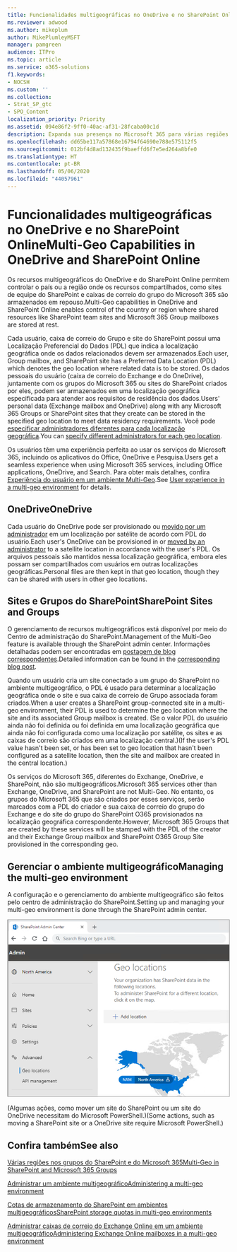 ```yaml
---
title: Funcionalidades multigeográficas no OneDrive e no SharePoint Online
ms.reviewer: adwood
ms.author: mikeplum
author: MikePlumleyMSFT
manager: pamgreen
audience: ITPro
ms.topic: article
ms.service: o365-solutions
f1.keywords:
- NOCSH
ms.custom: ''
ms.collection:
- Strat_SP_gtc
- SPO_Content
localization_priority: Priority
ms.assetid: 094e86f2-9ff0-40ac-af31-28fcaba00c1d
description: Expanda sua presença no Microsoft 365 para várias regiões geográficas com recursos multigeográficos no OneDrive Online.
ms.openlocfilehash: dd65be117a57868e16794f64690e788e575112f5
ms.sourcegitcommit: 012bf4d8ad132435f9baeffd6f7e5ed264a8bfe0
ms.translationtype: HT
ms.contentlocale: pt-BR
ms.lasthandoff: 05/06/2020
ms.locfileid: "44057961"
---
```

# <a name="multi-geo-capabilities-in-onedrive-and-sharepoint-online"></a><span data-ttu-id="b7ff0-103">Funcionalidades multigeográficas no OneDrive e no SharePoint Online</span><span class="sxs-lookup"><span data-stu-id="b7ff0-103">Multi-Geo Capabilities in OneDrive and SharePoint Online</span></span>

<span data-ttu-id="b7ff0-104">Os recursos multigeográficos do OneDrive e do SharePoint Online permitem controlar o país ou a região onde os recursos compartilhados, como sites de equipe do SharePoint e caixas de correio do grupo do Microsoft 365 são armazenados em repouso.</span><span class="sxs-lookup"><span data-stu-id="b7ff0-104">Multi-Geo capabilities in OneDrive and SharePoint Online enables control of the country or region where shared resources like SharePoint team sites and Microsoft 365 Group mailboxes are stored at rest.</span></span>

<span data-ttu-id="b7ff0-105">Cada usuário, caixa de correio do Grupo e site do SharePoint possui uma Localização Preferencial do Dados (PDL) que indica a localização geográfica onde os dados relacionados devem ser armazenados.</span><span class="sxs-lookup"><span data-stu-id="b7ff0-105">Each user, Group mailbox, and SharePoint site has a Preferred Data Location (PDL) which denotes the geo location where related data is to be stored.</span></span> <span data-ttu-id="b7ff0-106">Os dados pessoais do usuário (caixa de correio do Exchange e do OneDrive), juntamente com os grupos do Microsoft 365 ou sites do SharePoint criados por eles, podem ser armazenados em uma localização geográfica especificada para atender aos requisitos de residência dos dados.</span><span class="sxs-lookup"><span data-stu-id="b7ff0-106">Users' personal data (Exchange mailbox and OneDrive) along with any Microsoft 365 Groups or SharePoint sites that they create can be stored in the specified geo location to meet data residency requirements.</span></span> <span data-ttu-id="b7ff0-107">Você pode [especificar administradores diferentes para cada localização geográfica](add-a-sharepoint-geo-admin.md).</span><span class="sxs-lookup"><span data-stu-id="b7ff0-107">You can [specify different administrators for each geo location](add-a-sharepoint-geo-admin.md).</span></span>

<span data-ttu-id="b7ff0-108">Os usuários têm uma experiência perfeita ao usar os serviços do Microsoft 365, incluindo os aplicativos do Office, OneDrive e Pesquisa.</span><span class="sxs-lookup"><span data-stu-id="b7ff0-108">Users get a seamless experience when using Microsoft 365 services, including Office applications, OneDrive, and Search.</span></span> <span data-ttu-id="b7ff0-109">Para obter mais detalhes, confira [Experiência do usuário em um ambiente Multi-Geo](multi-geo-user-experience.md).</span><span class="sxs-lookup"><span data-stu-id="b7ff0-109">See [User experience in a multi-geo environment](multi-geo-user-experience.md) for details.</span></span>

## <a name="onedrive"></a><span data-ttu-id="b7ff0-110">OneDrive</span><span class="sxs-lookup"><span data-stu-id="b7ff0-110">OneDrive</span></span>

<span data-ttu-id="b7ff0-111">Cada usuário do OneDrive pode ser provisionado ou [movido por um administrador](move-onedrive-between-geo-locations.md) em um localização por satélite de acordo com PDL do usuário.</span><span class="sxs-lookup"><span data-stu-id="b7ff0-111">Each user's OneDrive can be provisioned in or [moved by an administrator](move-onedrive-between-geo-locations.md) to a satellite location in accordance with the user's PDL.</span></span> <span data-ttu-id="b7ff0-112">Os arquivos pessoais são mantidos nessa localização geográfica, embora eles possam ser compartilhados com usuários em outras localizações geográficas.</span><span class="sxs-lookup"><span data-stu-id="b7ff0-112">Personal files are then kept in that geo location, though they can be shared with users in other geo locations.</span></span>

## <a name="sharepoint-sites-and-groups"></a><span data-ttu-id="b7ff0-113">Sites e Grupos do SharePoint</span><span class="sxs-lookup"><span data-stu-id="b7ff0-113">SharePoint Sites and Groups</span></span>

<span data-ttu-id="b7ff0-114">O gerenciamento de recursos multigeográficos está disponível por meio do Centro de administração do SharePoint.</span><span class="sxs-lookup"><span data-stu-id="b7ff0-114">Management of the Multi-Geo feature is available through the SharePoint admin center.</span></span> <span data-ttu-id="b7ff0-115">Informações detalhadas podem ser encontradas em [postagem de blog correspondentes](https://techcommunity.microsoft.com/t5/Office-365-Blog/Now-available-Multi-Geo-in-SharePoint-and-Office-365-Groups/ba-p/263302).</span><span class="sxs-lookup"><span data-stu-id="b7ff0-115">Detailed information can be found in the [corresponding blog post](https://techcommunity.microsoft.com/t5/Office-365-Blog/Now-available-Multi-Geo-in-SharePoint-and-Office-365-Groups/ba-p/263302).</span></span>

<span data-ttu-id="b7ff0-116">Quando um usuário cria um site conectado a um grupo do SharePoint no ambiente multigeográfico, o PDL é usado para determinar a localização geográfica onde o site e sua caixa de correio de Grupo associada foram criados.</span><span class="sxs-lookup"><span data-stu-id="b7ff0-116">When a user creates a SharePoint group-connected site in a multi-geo environment, their PDL is used to determine the geo location where the site and its associated Group mailbox is created.</span></span> <span data-ttu-id="b7ff0-117">(Se o valor PDL do usuário ainda não foi definida ou foi definida em uma localização geográfica que ainda não foi configurada como uma localização por satélite, os sites e as caixas de correio são criados em uma localização central.)</span><span class="sxs-lookup"><span data-stu-id="b7ff0-117">(If the user's PDL value hasn't been set, or has been set to geo location that hasn't been configured as a satellite location, then the site and mailbox are created in the central location.)</span></span>

<span data-ttu-id="b7ff0-118">Os serviços do Microsoft 365, diferentes do Exchange, OneDrive, e SharePoint, não são multigeográficos.</span><span class="sxs-lookup"><span data-stu-id="b7ff0-118">Microsoft 365 services other than Exchange, OneDrive, and SharePoint are not Multi-Geo.</span></span> <span data-ttu-id="b7ff0-119">No entanto, os grupos do Microsoft 365 que são criados por esses serviços, serão marcados com a PDL do criador e sua caixa de correio do grupo do Exchange e do site do grupo do SharePoint O365 provisionados na localização geográfica correspondente.</span><span class="sxs-lookup"><span data-stu-id="b7ff0-119">However, Microsoft 365 Groups that are created by these services will be stamped with the PDL of the creator and their Exchange Group mailbox and SharePoint O365 Group Site provisioned in the corresponding geo.</span></span> 

## <a name="managing-the-multi-geo-environment"></a><span data-ttu-id="b7ff0-120">Gerenciar o ambiente multigeográfico</span><span class="sxs-lookup"><span data-stu-id="b7ff0-120">Managing the multi-geo environment</span></span>

<span data-ttu-id="b7ff0-121">A configuração e o gerenciamento do ambiente multigeográfico são feitos pelo centro de administração do SharePoint.</span><span class="sxs-lookup"><span data-stu-id="b7ff0-121">Setting up and managing your multi-geo environment is done through the SharePoint admin center.</span></span> 

![Captura de tela da página de localizações geográficas do centro de administração SharePoint](media/sharepoint-multi-geo-admin-center.png)

<span data-ttu-id="b7ff0-123">(Algumas ações, como mover um site do SharePoint ou um site do OneDrive necessitam do Microsoft PowerShell.)</span><span class="sxs-lookup"><span data-stu-id="b7ff0-123">(Some actions, such as moving a SharePoint site or a OneDrive site require Microsoft PowerShell.)</span></span>

## <a name="see-also"></a><span data-ttu-id="b7ff0-124">Confira também</span><span class="sxs-lookup"><span data-stu-id="b7ff0-124">See also</span></span>

[<span data-ttu-id="b7ff0-125">Várias regiões nos grupos do SharePoint e do Microsoft 365</span><span class="sxs-lookup"><span data-stu-id="b7ff0-125">Multi-Geo in SharePoint and Microsoft 365 Groups</span></span>](https://techcommunity.microsoft.com/t5/Office-365-Blog/Now-available-Multi-Geo-in-SharePoint-and-Office-365-Groups/ba-p/263302)

[<span data-ttu-id="b7ff0-126">Administrar um ambiente multigeográfico</span><span class="sxs-lookup"><span data-stu-id="b7ff0-126">Administering a multi-geo environment</span></span>](administering-a-multi-geo-environment.md)

[<span data-ttu-id="b7ff0-127">Cotas de armazenamento do SharePoint em ambientes multigeográficos</span><span class="sxs-lookup"><span data-stu-id="b7ff0-127">SharePoint storage quotas in multi-geo environments</span></span>](sharepoint-multi-geo-storage-quota.md)

[<span data-ttu-id="b7ff0-128">Administrar caixas de correio do Exchange Online em um ambiente multigeográfico</span><span class="sxs-lookup"><span data-stu-id="b7ff0-128">Administering Exchange Online mailboxes in a multi-geo environment</span></span>](administering-exchange-online-multi-geo.md)
